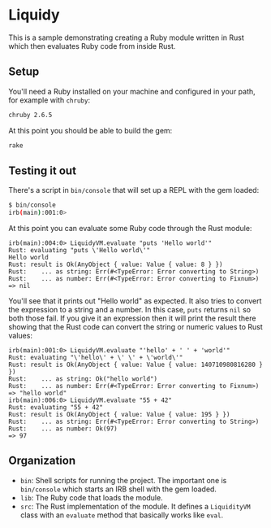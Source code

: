# Liquidy

This is a sample demonstrating creating a Ruby module written in Rust which then evaluates Ruby code from inside Rust.

## Setup

You'll need a Ruby installed on your machine and configured in your path, for example with `chruby`:

```sh
chruby 2.6.5
```

At this point you should be able to build the gem:

```sh
rake
```

## Testing it out

There's a script in `bin/console` that will set up a REPL with the gem loaded:

```sh
$ bin/console
irb(main):001:0>
```

At this point you can evaluate some Ruby code through the Rust module:

```
irb(main):004:0> LiquidyVM.evaluate "puts 'Hello world'"
Rust: evaluating "puts \'Hello world\'"
Hello world
Rust: result is Ok(AnyObject { value: Value { value: 8 } })
Rust:    ... as string: Err(#<TypeError: Error converting to String>)
Rust:    ... as number: Err(#<TypeError: Error converting to Fixnum>)
=> nil
```

You'll see that it prints out "Hello world" as expected. It also tries to convert the expression to a string and a number. In this case, `puts` returns `nil` so both those fail. If you give it an
expression then it will print the result there showing that the Rust code can convert the string or numeric values to Rust values:

```
irb(main):001:0> LiquidyVM.evaluate "'hello' + ' ' + 'world'"
Rust: evaluating "\'hello\' + \' \' + \'world\'"
Rust: result is Ok(AnyObject { value: Value { value: 140710980816280 } })
Rust:    ... as string: Ok("hello world")
Rust:    ... as number: Err(#<TypeError: Error converting to Fixnum>)
=> "hello world"
irb(main):006:0> LiquidyVM.evaluate "55 + 42"
Rust: evaluating "55 + 42"
Rust: result is Ok(AnyObject { value: Value { value: 195 } })
Rust:    ... as string: Err(#<TypeError: Error converting to String>)
Rust:    ... as number: Ok(97)
=> 97
```

## Organization

* `bin`: Shell scripts for running the project. The important one is `bin/console` which starts an IRB shell with the gem loaded.
* `lib`: The Ruby code that loads the module.
* `src`: The Rust implementation of the module. It defines a `LiquidityVM` class with an `evaluate` method that basically works like `eval`.
